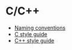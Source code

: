 C/C++
=====

- [Naming conventions](naming.md)
- [C style guide](c-style.md)
- [C++ style guide](cpp-style.md)
